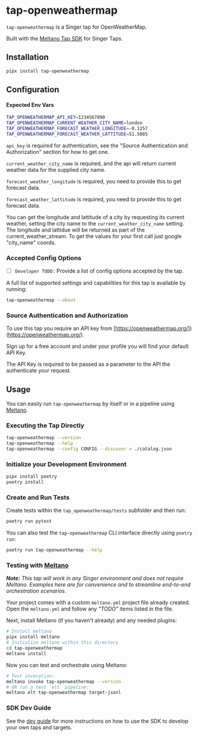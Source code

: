 # tap-openweathermap

`tap-openweathermap` is a Singer tap for OpenWeatherMap.

Built with the [Meltano Tap SDK](https://sdk.meltano.com) for Singer Taps.

## Installation

```bash
pipx install tap-openweathermap
```

## Configuration

#### Expected Env Vars
```bash
TAP_OPENWEATHERMAP_API_KEY=1234567890
TAP_OPENWEATHERMAP_CURRENT_WEATHER_CITY_NAME=london
TAP_OPENWEATHERMAP_FORECAST_WEATHER_LONGITUDE=-0.1257
TAP_OPENWEATHERMAP_FORECAST_WEATHER_LATTITUDE=51.5085
```

`api_key` is required for authentication, see the "Source Authentication and Authorization" section for how to get one.

`current_weather_city_name` is required, and the api will return current weather data for the supplied city name.

`forecast_weather_longitude` is required, you need to provide this to get forecast data.

`forecast_weather_lattitude` is required, you need to provide this to get forecast data.

You can get the longitude and lattitude of a city by requesting its current weather, setting the city name to the `current_weather_city_name` setting.
The longitude and lattidue will be returned as part of the current_weather_stream. To get the values for your first call just google "city_name" coords.
 
### Accepted Config Options

- [ ] `Developer TODO:` Provide a list of config options accepted by the tap.

A full list of supported settings and capabilities for this
tap is available by running:

```bash
tap-openweathermap --about
```

### Source Authentication and Authorization

To use this tap you require an API key from [https://openweathermap.org/])(https://openweathermap.org/). 

Sign up for a free account and under your profile you will find your default API Key.

The API Key is required to be passed as a parameter to the API the authenticate your request.

## Usage

You can easily run `tap-openweathermap` by itself or in a pipeline using [Meltano](https://meltano.com/).

### Executing the Tap Directly

```bash
tap-openweathermap --version
tap-openweathermap --help
tap-openweathermap --config CONFIG --discover > ./catalog.json
```

### Initialize your Development Environment

```bash
pipx install poetry
poetry install
```

### Create and Run Tests

Create tests within the `tap_openweathermap/tests` subfolder and
  then run:

```bash
poetry run pytest
```

You can also test the `tap-openweathermap` CLI interface directly using `poetry run`:

```bash
poetry run tap-openweathermap --help
```

### Testing with [Meltano](https://www.meltano.com)

_**Note:** This tap will work in any Singer environment and does not require Meltano.
Examples here are for convenience and to streamline end-to-end orchestration scenarios._

Your project comes with a custom `meltano.yml` project file already created. Open the `meltano.yml` and follow any _"TODO"_ items listed in
the file.

Next, install Meltano (if you haven't already) and any needed plugins:

```bash
# Install meltano
pipx install meltano
# Initialize meltano within this directory
cd tap-openweathermap
meltano install
```

Now you can test and orchestrate using Meltano:

```bash
# Test invocation:
meltano invoke tap-openweathermap --version
# OR run a test `elt` pipeline:
meltano elt tap-openweathermap target-jsonl
```

### SDK Dev Guide

See the [dev guide](https://sdk.meltano.com/en/latest/dev_guide.html) for more instructions on how to use the SDK to 
develop your own taps and targets.
